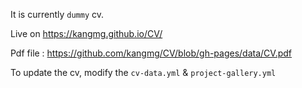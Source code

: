 It is currently `dummy` cv.

Live on https://kangmg.github.io/CV/

Pdf file : https://github.com/kangmg/CV/blob/gh-pages/data/CV.pdf

To update the cv, modify the `cv-data.yml` & `project-gallery.yml` 